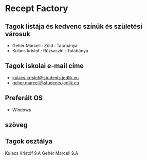 # Recept Factory

## Tagok listája és kedvenc színük és születési városuk

- Gehér Marcell : Zöld : Tatabánya
- Kulacs kristóf : Rózsaszín : Tatabánya

## Tagok iskolai e-mail címe

- kulacs.kristof@students.jedlik.eu
- geher.marcell@students.jedlik.eu

## Preferált OS

- Windows

## szöveg

## Tagok osztálya

Kulacs Kristóf 9.A
Gehér Marcell 9.A